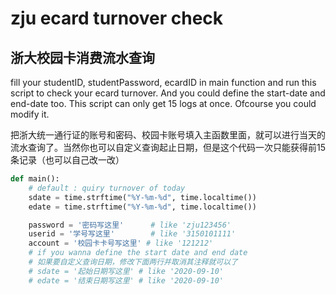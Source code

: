 # zju ecard turnover check
## 浙大校园卡消费流水查询

fill your studentID, studentPassword, ecardID in main function and run this script to check your ecard turnover. And you could define the start-date and end-date too. This script can only get 15 logs at once. Ofcourse you could modify it.

把浙大统一通行证的账号和密码、校园卡账号填入主函数里面，就可以进行当天的流水查询了。当然你也可以自定义查询起止日期，但是这个代码一次只能获得前15条记录（也可以自己改一改）

```python
def main():
    # default : quiry turnover of today
    sdate = time.strftime("%Y-%m-%d", time.localtime())
    edate = time.strftime("%Y-%m-%d", time.localtime())

    password = '密码写这里'      # like 'zju123456'
    userid = '学号写这里'        # like '3150101111'
    account = '校园卡卡号写这里' # like '121212'
    # if you wanna define the start date and end date
    # 如果要自定义查询日期，修改下面两行并取消其注释就可以了
    # sdate = '起始日期写这里' # like '2020-09-10'
    # edate = '结束日期写这里' # like '2020-09-10'
```
